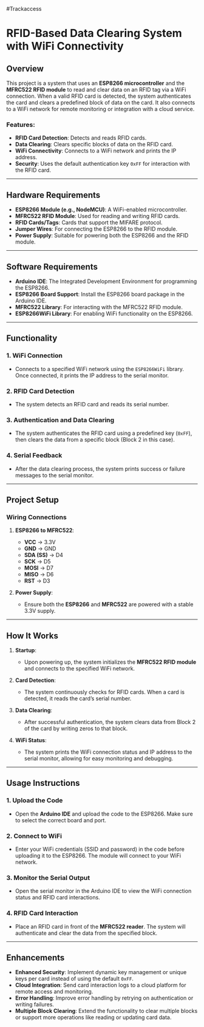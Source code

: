 #Trackaccess
# RFID-Based Data Clearing System with WiFi Connectivity

## Overview

This project is a system that uses an **ESP8266 microcontroller** and the **MFRC522 RFID module** to read and clear data on an RFID tag via a WiFi connection. When a valid RFID card is detected, the system authenticates the card and clears a predefined block of data on the card. It also connects to a WiFi network for remote monitoring or integration with a cloud service.

### Features:
- **RFID Card Detection**: Detects and reads RFID cards.
- **Data Clearing**: Clears specific blocks of data on the RFID card.
- **WiFi Connectivity**: Connects to a WiFi network and prints the IP address.
- **Security**: Uses the default authentication key `0xFF` for interaction with the RFID card.

---

## Hardware Requirements

- **ESP8266 Module (e.g., NodeMCU)**: A WiFi-enabled microcontroller.
- **MFRC522 RFID Module**: Used for reading and writing RFID cards.
- **RFID Cards/Tags**: Cards that support the MIFARE protocol.
- **Jumper Wires**: For connecting the ESP8266 to the RFID module.
- **Power Supply**: Suitable for powering both the ESP8266 and the RFID module.

---

## Software Requirements

- **Arduino IDE**: The Integrated Development Environment for programming the ESP8266.
- **ESP8266 Board Support**: Install the ESP8266 board package in the Arduino IDE.
- **MFRC522 Library**: For interacting with the MFRC522 RFID module.
- **ESP8266WiFi Library**: For enabling WiFi functionality on the ESP8266.

---

## Functionality

### 1. **WiFi Connection**
- Connects to a specified WiFi network using the `ESP8266WiFi` library. Once connected, it prints the IP address to the serial monitor.

### 2. **RFID Card Detection**
- The system detects an RFID card and reads its serial number.

### 3. **Authentication and Data Clearing**
- The system authenticates the RFID card using a predefined key (`0xFF`), then clears the data from a specific block (Block 2 in this case).

### 4. **Serial Feedback**
- After the data clearing process, the system prints success or failure messages to the serial monitor.

---

## Project Setup

### Wiring Connections

1. **ESP8266 to MFRC522**:
   - **VCC** -> 3.3V
   - **GND** -> GND
   - **SDA (SS)** -> D4
   - **SCK** -> D5
   - **MOSI** -> D7
   - **MISO** -> D6
   - **RST** -> D3

2. **Power Supply**:
   - Ensure both the **ESP8266** and **MFRC522** are powered with a stable 3.3V supply.

---

## How It Works

1. **Startup**:
   - Upon powering up, the system initializes the **MFRC522 RFID module** and connects to the specified WiFi network.

2. **Card Detection**:
   - The system continuously checks for RFID cards. When a card is detected, it reads the card’s serial number.

3. **Data Clearing**:
   - After successful authentication, the system clears data from Block 2 of the card by writing zeros to that block.

4. **WiFi Status**:
   - The system prints the WiFi connection status and IP address to the serial monitor, allowing for easy monitoring and debugging.

---

## Usage Instructions

### 1. Upload the Code
- Open the **Arduino IDE** and upload the code to the ESP8266. Make sure to select the correct board and port.

### 2. Connect to WiFi
- Enter your WiFi credentials (SSID and password) in the code before uploading it to the ESP8266. The module will connect to your WiFi network.

### 3. Monitor the Serial Output
- Open the serial monitor in the Arduino IDE to view the WiFi connection status and RFID card interactions.

### 4. RFID Card Interaction
- Place an RFID card in front of the **MFRC522 reader**. The system will authenticate and clear the data from the specified block.

---

## Enhancements

- **Enhanced Security**: Implement dynamic key management or unique keys per card instead of using the default `0xFF`.
- **Cloud Integration**: Send card interaction logs to a cloud platform for remote access and monitoring.
- **Error Handling**: Improve error handling by retrying on authentication or writing failures.
- **Multiple Block Clearing**: Extend the functionality to clear multiple blocks or support more operations like reading or updating card data.

